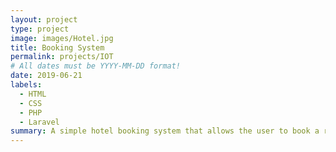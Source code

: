 ```yaml
---
layout: project
type: project
image: images/Hotel.jpg
title: Booking System
permalink: projects/IOT
# All dates must be YYYY-MM-DD format!
date: 2019-06-21
labels:
  - HTML
  - CSS
  - PHP 
  - Laravel
summary: A simple hotel booking system that allows the user to book a room for the days of his choice.
---
```



